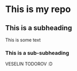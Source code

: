 # This is my repo

## This is a subheading

This is some text

### This is a sub-subheading

VESELIN TODOROV
:D
